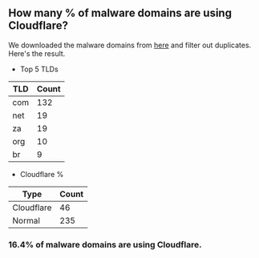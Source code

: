 ## How many % of malware domains are using Cloudflare?


We downloaded the malware domains from [here](https://urlhaus.abuse.ch) and filter out duplicates.
Here's the result.


[//]: # (start replacement)


- Top 5 TLDs

| TLD | Count |
| --- | --- |
| com | 132 |
| net | 19 |
| za | 19 |
| org | 10 |
| br | 9 |


- Cloudflare %

| Type | Count |
| --- | --- |
| Cloudflare | 46 |
| Normal | 235 |


### 16.4% of malware domains are using Cloudflare.